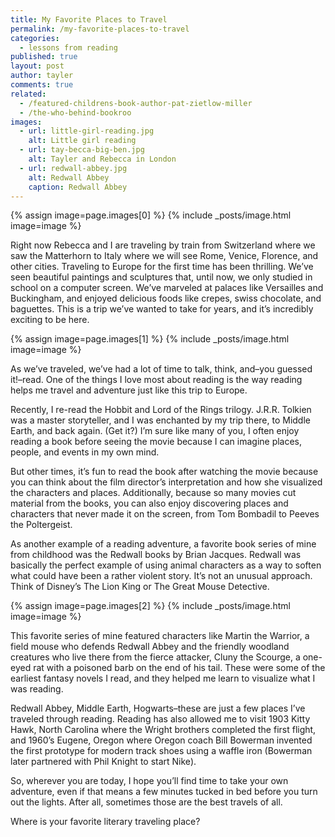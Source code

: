 ```yaml
---
title: My Favorite Places to Travel
permalink: /my-favorite-places-to-travel
categories:
  - lessons from reading
published: true
layout: post
author: tayler
comments: true
related:
  - /featured-childrens-book-author-pat-zietlow-miller
  - /the-who-behind-bookroo
images:
  - url: little-girl-reading.jpg
    alt: Little girl reading
  - url: tay-becca-big-ben.jpg
    alt: Tayler and Rebecca in London
  - url: redwall-abbey.jpg
    alt: Redwall Abbey
    caption: Redwall Abbey
---
```


{% assign image=page.images[0] %}
{% include _posts/image.html image=image %}

Right now Rebecca and I are traveling by train from Switzerland where we saw the Matterhorn to Italy where we will see Rome, Venice, Florence, and other cities. Traveling to Europe for the first time has been thrilling. We’ve seen beautiful paintings and sculptures that, until now, we only studied in school on a computer screen. We’ve marveled at palaces like Versailles and Buckingham, and enjoyed delicious foods like crepes, swiss chocolate, and baguettes. This is a trip we’ve wanted to take for years, and it’s incredibly exciting to be here.

{% assign image=page.images[1] %}
{% include _posts/image.html image=image %}

As we’ve traveled, we’ve had a lot of time to talk, think, and–you guessed it!–read. One of the things I love most about reading is the way reading helps me travel and adventure just like this trip to Europe.

Recently, I re-read the Hobbit and Lord of the Rings trilogy. J.R.R. Tolkien was a master storyteller, and I was enchanted by my trip there, to Middle Earth, and back again. (Get it?) I’m sure like many of you, I often enjoy reading a book before seeing the movie because I can imagine places, people, and events in my own mind.

But other times, it’s fun to read the book after watching the movie because you can think about the film director’s interpretation and how she visualized the characters and places. Additionally, because so many movies cut material from the books, you can also enjoy discovering places and characters that never made it on the screen, from Tom Bombadil to Peeves the Poltergeist.

As another example of a reading adventure, a favorite book series of mine from childhood was the Redwall books by Brian Jacques. Redwall was basically the perfect example of using animal characters as a way to soften what could have been a rather violent story. It’s not an unusual approach. Think of Disney’s The Lion King or The Great Mouse Detective.

{% assign image=page.images[2] %}
{% include _posts/image.html image=image %}

This favorite series of mine featured characters like Martin the Warrior, a field mouse who defends Redwall Abbey and the friendly woodland creatures who live there from the fierce attacker, Cluny the Scourge, a one-eyed rat with a poisoned barb on the end of his tail. These were some of the earliest fantasy novels I read, and they helped me learn to visualize what I was reading.

Redwall Abbey, Middle Earth, Hogwarts–these are just a few places I’ve traveled through reading. Reading has also allowed me to visit 1903 Kitty Hawk, North Carolina where the Wright brothers completed the first flight, and 1960’s Eugene, Oregon where Oregon coach Bill Bowerman invented the first prototype for modern track shoes using a waffle iron (Bowerman later partnered with Phil Knight to start Nike).

So, wherever you are today, I hope you’ll find time to take your own adventure, even if that means a few minutes tucked in bed before you turn out the lights. After all, sometimes those are the best travels of all.

Where is your favorite literary traveling place?